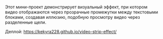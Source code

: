 Этот мини-проект демонстрирует визуальный эффект, при котором видео отображаются через прозрачные промежутки между текстовыми блоками, создавая иллюзию, подобную просмотру видео через разделенные щели.

Деплой: https://kekyra228.github.io/video-strip-effect/

